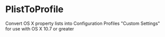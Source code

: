 PlistToProfile
==============

Convert OS X property lists into Configuration Profiles "Custom Settings" for use with OS X 10.7 or greater